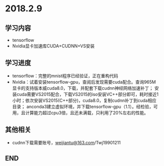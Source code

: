 # 2018.2.9  
## 学习内容  
* tensorflow  
* Nvidia显卡加速库CUDA+CUDNN+VS安装  
## 学习进度  
* tensorflow：完整的mnist程序已经验证，正在重构代码  
* Nvidia：试着安装tensorflow-gpu，查阅后发现需要cuda配合。查询965M显卡的支持版本威cuda8.0，下载，并配套下载cudnn神经网络加速补丁；
安装cuda需要VS2015配合，下载VS2015的iso安装VC++部分即可，耗时接近1小时；依次安装VS2015(C++部分)，cuda8.0，复制cudnn补丁到cuda相应目录；
anconda3建立虚拟环境，并下载tensorflow-gpu（1.1）。经检验，可用，且计算能力超过cpu3倍，且还未满载，只利用了20%左右的性能。  
## 其他相关  
* cudnn下载需要账号，weijiantu@163.com/Twj19901211  
## END
